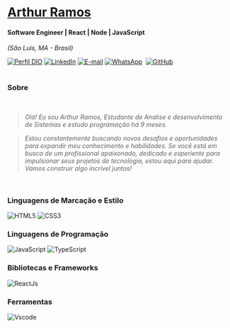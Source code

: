 <h1> 
  <a href="https://www.linkedin.com/in/arthur-ramos-/style="color: #f00 !important; text-decoration: none; color: inherit;">
    <span>Arthur Ramos</span>
  </a>
</h1>

#### Software Engineer | React | Node | JavaScript
<i>(São Luis, MA - Brasil)</i>

[![Perfil DIO](https://img.shields.io/badge/-Meu%20Perfil%20na%20DIO-0077B5?style=for-the-badge&logo=gitbook&logoColor=white)](https://www.dio.me/users/ramosarthur03)
[![LinkedIn](https://img.shields.io/badge/linkedin-%230077B5.svg?style=for-the-badge&logo=linkedin&logoColor=white)](https://www.linkedin.com/in/arthur-ramos-/)
[![E-mail](https://img.shields.io/badge/-Email-0077B5?style=for-the-badge&logo=microsoft-outlook&logoColor=white)](mailto:ramosarthur03@gmail.com)
[![WhatsApp](https://img.shields.io/badge/WhatsApp-0077B5?style=for-the-badge&logo=whatsapp&logoColor=white)](https://wa.me/55+98+987493004)  
[![GitHub](https://img.shields.io/badge/GitHub-0077B5?style=for-the-badge&logo=github&logoColor=white)](https://github.com/ArthurRamos0 )
<br />
<br />



###  Sobre
<i>
<br />

> Olá! Eu sou Arthur Ramos, Estudante de Analise e desenvolvimento de Sistemas e estudo programação há 9 meses.

> Estou constantemente buscando novos desafios e oportunidades para expandir meu conhecimento e habilidades. Se você está em busca de um profissional apaixonado, dedicado e experiente para impulsionar seus projetos de tecnologia, estou aqui para ajudar. Vamos construir algo incrível juntos!
</i>

<br />

### Linguagens de Marcação e Estilo
 
![HTML5](https://img.shields.io/badge/HTML5-E34F26?style=for-the-badge&logo=html5&logoColor=white)
![CSS3](https://img.shields.io/badge/CSS3-1572B6?style=for-the-badge&logo=css3&logoColor=white)

### Linguagens de Programação
![JavaScript](https://img.shields.io/badge/JavaScript-F7DF1E?style=for-the-badge&logo=javascript&logoColor=black)
![TypeScript](https://img.shields.io/badge/TypeScript-007ACC?style=for-the-badge&logo=typescript&logoColor=white)

### Bibliotecas e Frameworks
![ReactJs](https://img.shields.io/badge/React-000?style=for-the-badge&logo=react&logoColor=blue)
 
### Ferramentas
![Vscode](https://img.shields.io/badge/Vscode-007ACC?style=for-the-badge&logo=visual-studio-code&logoColor=white)
